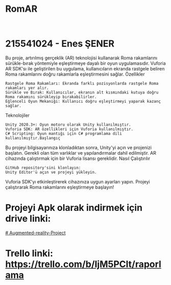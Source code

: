 ﻿# RomAR
﻿
# 215541024 - Enes ŞENER
 

Bu proje, artırılmış gerçeklik (AR) teknolojisi kullanarak Roma rakamlarını sürükle-bırak yöntemiyle eşleştirmeye dayalı bir oyun uygulamasıdır. Vuforia AR SDK'sı ile geliştirilen bu uygulama, kullanıcıların ekranda rastgele beliren Roma rakamlarını doğru rakamlarla eşleştirmesini sağlar.
Özellikler

    Rastgele Roma Rakamları: Ekranda farklı pozisyonlarda rastgele Roma rakamları yer alır.
    Sürükle ve Bırak: Kullanıcılar, ekranın alt kısmındaki kutuya doğru Roma rakamını sürükleyip bırakabilirler.
    Eğlenceli Oyun Mekaniği: Kullanıcı doğru eşleştirmeyi yaparak kazanç sağlar.

Teknolojiler

    Unity 2020.3+: Oyun motoru olarak Unity kullanılmıştır.
    Vuforia SDK: AR özellikleri için Vuforia kullanılmıştır.
    C# Scripting: Oyun mantığı için C# programlama dili kullanılmıştır.Başlangıç

Bu projeyi bilgisayarınıza klonladıktan sonra, Unity'yi açın ve projenizi başlatın. Gerekli olan tüm varlıklar ve yapılandırmalar dahil edilmiştir. AR cihazında çalıştırmak için bir Vuforia lisansı gereklidir.
Nasıl Çalıştırılır

    GitHub repository'sini klonlayın:
    Unity Editor'ü açın ve projeyi yükleyin.
Vuforia SDK'yı etkinleştirerek cihazınıza uygun ayarları yapın.
Projeyi çalıştırarak Roma rakamlarını eşleştirmeye başlayın!

# Projeyi Apk olarak indirmek için drive linki:
[# Augmented-reality-Project](https://drive.google.com/file/d/1dNnYIEalBQD4pvucpN-t8wuduy2OVA3o/view?usp=sharing)

# Trello linki: https://trello.com/b/IjM5PClt/raporlama

